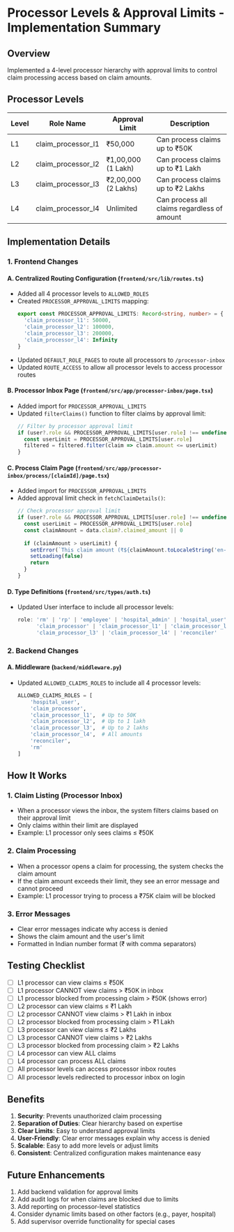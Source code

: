 # Processor Levels & Approval Limits - Implementation Summary

## Overview

Implemented a 4-level processor hierarchy with approval limits to control claim processing access based on claim amounts.

## Processor Levels

| Level | Role Name | Approval Limit | Description |
|-------|-----------|----------------|-------------|
| L1 | claim_processor_l1 | ₹50,000 | Can process claims up to ₹50K |
| L2 | claim_processor_l2 | ₹1,00,000 (1 Lakh) | Can process claims up to ₹1 Lakh |
| L3 | claim_processor_l3 | ₹2,00,000 (2 Lakhs) | Can process claims up to ₹2 Lakhs |
| L4 | claim_processor_l4 | Unlimited | Can process all claims regardless of amount |

## Implementation Details

### 1. Frontend Changes

#### A. Centralized Routing Configuration (`frontend/src/lib/routes.ts`)
- Added all 4 processor levels to `ALLOWED_ROLES`
- Created `PROCESSOR_APPROVAL_LIMITS` mapping:
  ```typescript
  export const PROCESSOR_APPROVAL_LIMITS: Record<string, number> = {
    'claim_processor_l1': 50000,
    'claim_processor_l2': 100000,
    'claim_processor_l3': 200000,
    'claim_processor_l4': Infinity
  }
  ```
- Updated `DEFAULT_ROLE_PAGES` to route all processors to `/processor-inbox`
- Updated `ROUTE_ACCESS` to allow all processor levels to access processor routes

#### B. Processor Inbox Page (`frontend/src/app/processor-inbox/page.tsx`)
- Added import for `PROCESSOR_APPROVAL_LIMITS`
- Updated `filterClaims()` function to filter claims by approval limit:
  ```typescript
  // Filter by processor approval limit
  if (user?.role && PROCESSOR_APPROVAL_LIMITS[user.role] !== undefined) {
    const userLimit = PROCESSOR_APPROVAL_LIMITS[user.role]
    filtered = filtered.filter(claim => claim.amount <= userLimit)
  }
  ```

#### C. Process Claim Page (`frontend/src/app/processor-inbox/process/[claimId]/page.tsx`)
- Added import for `PROCESSOR_APPROVAL_LIMITS`
- Added approval limit check in `fetchClaimDetails()`:
  ```typescript
  // Check processor approval limit
  if (user?.role && PROCESSOR_APPROVAL_LIMITS[user.role] !== undefined) {
    const userLimit = PROCESSOR_APPROVAL_LIMITS[user.role]
    const claimAmount = data.claim?.claimed_amount || 0
    
    if (claimAmount > userLimit) {
      setError(`This claim amount (₹${claimAmount.toLocaleString('en-IN')}) exceeds your approval limit of ₹${userLimit.toLocaleString('en-IN')}. You cannot process this claim.`)
      setLoading(false)
      return
    }
  }
  ```

#### D. Type Definitions (`frontend/src/types/auth.ts`)
- Updated User interface to include all processor levels:
  ```typescript
  role: 'rm' | 'rp' | 'employee' | 'hospital_admin' | 'hospital_user' | 
        'claim_processor' | 'claim_processor_l1' | 'claim_processor_l2' | 
        'claim_processor_l3' | 'claim_processor_l4' | 'reconciler'
  ```

### 2. Backend Changes

#### A. Middleware (`backend/middleware.py`)
- Updated `ALLOWED_CLAIMS_ROLES` to include all 4 processor levels:
  ```python
  ALLOWED_CLAIMS_ROLES = [
      'hospital_user',
      'claim_processor',
      'claim_processor_l1',  # Up to 50K
      'claim_processor_l2',  # Up to 1 lakh
      'claim_processor_l3',  # Up to 2 lakhs
      'claim_processor_l4',  # All amounts
      'reconciler',
      'rm'
  ]
  ```

## How It Works

### 1. Claim Listing (Processor Inbox)
- When a processor views the inbox, the system filters claims based on their approval limit
- Only claims within their limit are displayed
- Example: L1 processor only sees claims ≤ ₹50K

### 2. Claim Processing
- When a processor opens a claim for processing, the system checks the claim amount
- If the claim amount exceeds their limit, they see an error message and cannot proceed
- Example: L1 processor trying to process a ₹75K claim will be blocked

### 3. Error Messages
- Clear error messages indicate why access is denied
- Shows the claim amount and the user's limit
- Formatted in Indian number format (₹ with comma separators)

## Testing Checklist

- [ ] L1 processor can view claims ≤ ₹50K
- [ ] L1 processor CANNOT view claims > ₹50K in inbox
- [ ] L1 processor blocked from processing claim > ₹50K (shows error)
- [ ] L2 processor can view claims ≤ ₹1 Lakh
- [ ] L2 processor CANNOT view claims > ₹1 Lakh in inbox
- [ ] L2 processor blocked from processing claim > ₹1 Lakh
- [ ] L3 processor can view claims ≤ ₹2 Lakhs
- [ ] L3 processor CANNOT view claims > ₹2 Lakhs
- [ ] L3 processor blocked from processing claim > ₹2 Lakhs
- [ ] L4 processor can view ALL claims
- [ ] L4 processor can process ALL claims
- [ ] All processor levels can access processor inbox routes
- [ ] All processor levels redirected to processor inbox on login

## Benefits

1. **Security**: Prevents unauthorized claim processing
2. **Separation of Duties**: Clear hierarchy based on expertise
3. **Clear Limits**: Easy to understand approval limits
4. **User-Friendly**: Clear error messages explain why access is denied
5. **Scalable**: Easy to add more levels or adjust limits
6. **Consistent**: Centralized configuration makes maintenance easy

## Future Enhancements

1. Add backend validation for approval limits
2. Add audit logs for when claims are blocked due to limits
3. Add reporting on processor-level statistics
4. Consider dynamic limits based on other factors (e.g., payer, hospital)
5. Add supervisor override functionality for special cases
